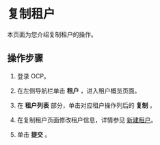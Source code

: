复制租户
=========================

本页面为您介绍复制租户的操作。

操作步骤
-------------------------

1. 登录 OCP。

2. 在左侧导航栏单击 **租户** ，进入租户概览页面。

3. 在 **租户列表** 部分，单击对应租户操作列后的 **复制** 。

4. 在复制租户页面修改租户信息，详情参见 [新建租户](../200.manage-basic-tenant-operations/100.create-a-tenant-3.md)。

5. 单击 **提交** 。
